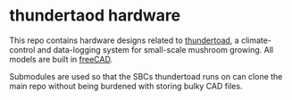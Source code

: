 # thundertaod hardware
This repo contains hardware designs related to
[thundertoad](https://github.com/ksu-cs-projects-2022-2023/spring2023-isaacPetersonKSU),
a climate-control and data-logging system for small-scale mushroom growing. All
models are built in [freeCAD](https://www.freecad.org/). 

Submodules are used so that the SBCs thundertoad runs on can clone the main
repo without being burdened with storing bulky CAD files. 

